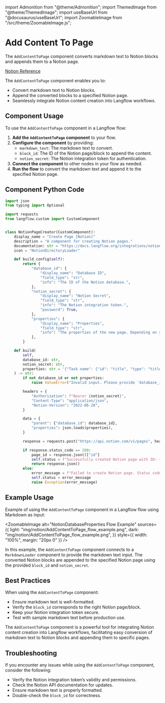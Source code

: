 import Admonition from "@theme/Admonition";
import ThemedImage from "@theme/ThemedImage";
import useBaseUrl from "@docusaurus/useBaseUrl";
import ZoomableImage from "/src/theme/ZoomableImage.js";

# Add Content To Page

The `AddContentToPage` component converts markdown text to Notion blocks and appends them to a Notion page.

[Notion Reference](https://developers.notion.com/reference/patch-block-children)

<Admonition type="tip" title="Component Functionality">

The `AddContentToPage` component enables you to:

- Convert markdown text to Notion blocks.
- Append the converted blocks to a specified Notion page.
- Seamlessly integrate Notion content creation into Langflow workflows.
  </Admonition>

## Component Usage

To use the `AddContentToPage` component in a Langflow flow:

1. **Add the `AddContentToPage` component** to your flow.
2. **Configure the component** by providing:
   - `markdown_text`: The markdown text to convert.
   - `block_id`: The ID of the Notion page/block to append the content.
   - `notion_secret`: The Notion integration token for authentication.
3. **Connect the component** to other nodes in your flow as needed.
4. **Run the flow** to convert the markdown text and append it to the specified Notion page.

## Component Python Code

```python
import json
from typing import Optional

import requests
from langflow.custom import CustomComponent


class NotionPageCreator(CustomComponent):
    display_name = "Create Page [Notion]"
    description = "A component for creating Notion pages."
    documentation: str = "https://docs.langflow.org/integrations/notion/add-content-to-page"
    icon = "NotionDirectoryLoader"

    def build_config(self):
        return {
            "database_id": {
                "display_name": "Database ID",
                "field_type": "str",
                "info": "The ID of the Notion database.",
            },
            "notion_secret": {
                "display_name": "Notion Secret",
                "field_type": "str",
                "info": "The Notion integration token.",
                "password": True,
            },
            "properties": {
                "display_name": "Properties",
                "field_type": "str",
                "info": "The properties of the new page. Depending on your database setup, this can change. E.G: {'Task name': {'id': 'title', 'type': 'title', 'title': [{'type': 'text', 'text': {'content': 'Send Notion Components to LF', 'link': null}}]}}",
            },
        }

    def build(
        self,
        database_id: str,
        notion_secret: str,
        properties: str = '{"Task name": {"id": "title", "type": "title", "title": [{"type": "text", "text": {"content": "Send Notion Components to LF", "link": null}}]}}',
    ) -> str:
        if not database_id or not properties:
            raise ValueError("Invalid input. Please provide 'database_id' and 'properties'.")

        headers = {
            "Authorization": f"Bearer {notion_secret}",
            "Content-Type": "application/json",
            "Notion-Version": "2022-06-28",
        }

        data = {
            "parent": {"database_id": database_id},
            "properties": json.loads(properties),
        }

        response = requests.post("https://api.notion.com/v1/pages", headers=headers, json=data)

        if response.status_code == 200:
            page_id = response.json()["id"]
            self.status = f"Successfully created Notion page with ID: {page_id}\n {str(response.json())}"
            return response.json()
        else:
            error_message = f"Failed to create Notion page. Status code: {response.status_code}, Error: {response.text}"
            self.status = error_message
            raise Exception(error_message)
```

## Example Usage

<Admonition type="info" title="Example Usage">

Example of using the `AddContentToPage` component in a Langflow flow using Markdown as input:

<ZoomableImage
alt="NotionDatabaseProperties Flow Example"
sources={{
  light: "img/notion/AddContentToPage_flow_example.png",
  dark: "img/notion/AddContentToPage_flow_example.png",
  }}
style={{ width: "100%", margin: "20px 0" }}
/>

In this example, the `AddContentToPage` component connects to a `MarkdownLoader` component to provide the markdown text input. The converted Notion blocks are appended to the specified Notion page using the provided `block_id` and `notion_secret`.

</Admonition>

## Best Practices

When using the `AddContentToPage` component:

- Ensure markdown text is well-formatted.
- Verify the `block_id` corresponds to the right Notion page/block.
- Keep your Notion integration token secure.
- Test with sample markdown text before production use.

The `AddContentToPage` component is a powerful tool for integrating Notion content creation into Langflow workflows, facilitating easy conversion of markdown text to Notion blocks and appending them to specific pages.

## Troubleshooting

If you encounter any issues while using the `AddContentToPage` component, consider the following:

- Verify the Notion integration token’s validity and permissions.
- Check the Notion API documentation for updates.
- Ensure markdown text is properly formatted.
- Double-check the `block_id` for correctness.
